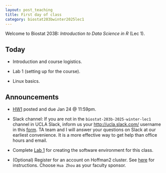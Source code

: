 ```yaml
---
layout: post_teaching
title: First day of class
category: biostat203bwinter2025lec1
---
```


Welcome to Biostat 203B: *Introduction to Data Science in R* (Lec 1). 

## Today

* Introduction and course logistics.

* Lab 1 (setting up for the course).

* Linux basics.

## Announcements

* [HW1](https://ucla-biostat-203b.github.io/2025winter/hw/hw1/hw1.html) posted and due Jan 24 @ 11:59pm.

* Slack channel: If you are not in the `biostat-203b-2025-winter-lec1` channel in UCLA Slack, inform us your <http://ucla.slack.com/> username in this [form](https://forms.gle/eC6RNTGoQTFNt1Jd8). TA team and I will answer your questions on Slack at our earliest convenience. It is a more effective way to get help than office hours and email.   

* Complete [Lab 1](https://ucla-biostat-203b.github.io/2025winter/labs/lab01/lab01.html) for creating the software environment for this class.

* (Optional) Register for an account on Hoffman2 cluster. See [here](https://www.hoffman2.idre.ucla.edu/Accounts/Requesting-an-account.html) for instructions. Choose `Hua Zhou` as your faculty sponsor.
